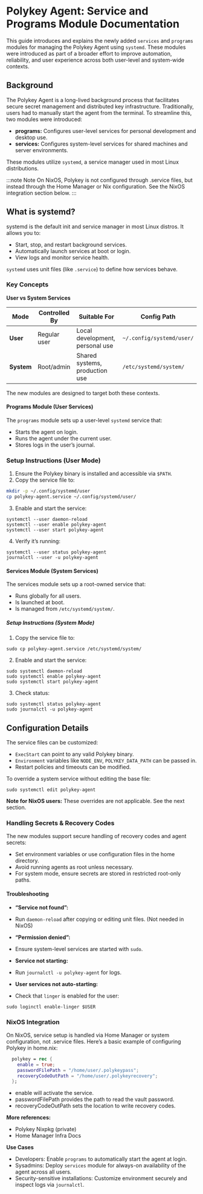 # Polykey Agent: Service and Programs Module Documentation

This guide introduces and explains the newly added `services` and `programs`
modules for managing the Polykey Agent using `systemd`. These modules were
introduced as part of a broader effort to improve automation, reliability, and
user experience across both user-level and system-wide contexts.

## Background

The Polykey Agent is a long-lived background process that facilitates secure
secret management and distributed key infrastructure. Traditionally, users had
to manually start the agent from the terminal. To streamline this, two modules
were introduced:

- **programs:** Configures user-level services for personal development and
  desktop use.
- **services:** Configures system-level services for shared machines and server
  environments.

These modules utilize `systemd`, a service manager used in most Linux
distributions.

<!-- prettier-ignore -->
:::note Note
On NixOS, Polykey is not configured through
.service files, but instead through the Home Manager or Nix configuration. See
the NixOS integration section below.
:::

## What is systemd?

systemd is the default init and service manager in most Linux distros. It allows
you to:

- Start, stop, and restart background services.
- Automatically launch services at boot or login.
- View logs and monitor service health.

`systemd` uses unit files (like `.service`) to define how services behave.

### Key Concepts

**User vs System Services**

| Mode       | Controlled By | Suitable For                    | Config Path               |
| ---------- | ------------- | ------------------------------- | ------------------------- |
| **User**   | Regular user  | Local development, personal use | `~/.config/systemd/user/` |
| **System** | Root/admin    | Shared systems, production use  | `/etc/systemd/system/`    |

The new modules are designed to target both these contexts.

#### Programs Module (User Services)

The `programs` module sets up a user-level `systemd` service that:

- Starts the agent on login.
- Runs the agent under the current user.
- Stores logs in the user’s journal.

### Setup Instructions (User Mode)

1. Ensure the Polykey binary is installed and accessible via `$PATH`.
2. Copy the service file to:

```sh
mkdir -p ~/.config/systemd/user
cp polykey-agent.service ~/.config/systemd/user/
```

3. Enable and start the service:

```shell
systemctl --user daemon-reload
systemctl --user enable polykey-agent
systemctl --user start polykey-agent
```

4. Verify it’s running:

```shell
systemctl --user status polykey-agent
journalctl --user -u polykey-agent
```

#### Services Module (System Services)

The services module sets up a root-owned service that:

- Runs globally for all users.
- Is launched at boot.
- Is managed from `/etc/systemd/system/`.

##### Setup Instructions (System Mode)

1. Copy the service file to:

```shell
sudo cp polykey-agent.service /etc/systemd/system/
```

2. Enable and start the service:

```shell
sudo systemctl daemon-reload
sudo systemctl enable polykey-agent
sudo systemctl start polykey-agent
```

3. Check status:

```shell
sudo systemctl status polykey-agent
sudo journalctl -u polykey-agent
```

## Configuration Details

The service files can be customized:

- `ExecStart` can point to any valid Polykey binary.
- `Environment` variables like `NODE_ENV`, `POLYKEY_DATA_PATH` can be passed in.
- Restart policies and timeouts can be modified.

To override a system service without editing the base file:

```shell
sudo systemctl edit polykey-agent
```

**Note for NixOS users:** These overrides are not applicable. See the next
section.

### Handling Secrets & Recovery Codes

The new modules support secure handling of recovery codes and agent secrets:

- Set environment variables or use configuration files in the home directory.
- Avoid running agents as root unless necessary.
- For system mode, ensure secrets are stored in restricted root-only paths.

#### Troubleshooting

- **“Service not found”:**

* Run `daemon-reload` after copying or editing unit files. (Not needed in NixOS)

- **“Permission denied”:**

* Ensure system-level services are started with `sudo`.

- **Service not starting:**

* Run `journalctl -u polykey-agent` for logs.

- **User services not auto-starting:**

* Check that `linger` is enabled for the user:

```shell
sudo loginctl enable-linger $USER
```

### NixOS Integration

On NixOS, service setup is handled via Home Manager or system configuration, not
.service files. Here’s a basic example of configuring Polykey in home.nix:

```nix
  polykey = rec {
    enable = true;
    passwordFilePath = "/home/user/.polykeypass";
    recoveryCodeOutPath = "/home/user/.polykeyrecovery";
  };
```

- enable will activate the service.
- passwordFilePath provides the path to read the vault password.
- recoveryCodeOutPath sets the location to write recovery codes.

**More references:**

- Polykey Nixpkg (private)
- Home Manager Infra Docs

**Use Cases**

- Developers: Enable `programs` to automatically start the agent at login.
- Sysadmins: Deploy `services` module for always-on availability of the agent
  across all users.
- Security-sensitive installations: Customize environment securely and inspect
  logs via `journalctl`.
